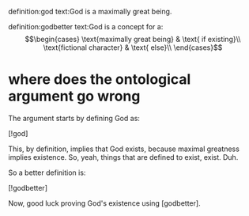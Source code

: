 definition:god
text:God is a maximally great being.

definition:godbetter
text:God is a concept for a:
$$\begin{cases}
\text{maximally great being} & \text{ if existing}\\
\text{fictional character} & \text{ else}\\
\end{cases}$$

# where does the ontological argument go wrong

The argument starts by defining God as:

[!god]

This, by definition, implies that God exists, because maximal greatness implies
existence.  So, yeah, things that are defined to exist, exist.  Duh.

So a better definition is:

[!godbetter]

Now, good luck proving God's existence using [godbetter].
